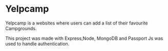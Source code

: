 # Yelpcamp
Yelpcamp is a websites where users can add a list of their favourite Campgrounds.

This project was made with Express,Node, MongoDB and Passport Js was used to handle authentication.




